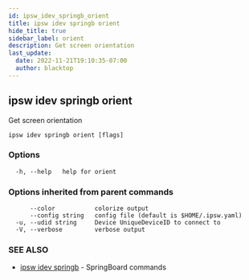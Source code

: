 ```yaml
---
id: ipsw_idev_springb_orient
title: ipsw idev springb orient
hide_title: true
sidebar_label: orient
description: Get screen orientation
last_update:
  date: 2022-11-21T19:10:35-07:00
  author: blacktop
---
```

## ipsw idev springb orient

Get screen orientation

```
ipsw idev springb orient [flags]
```

### Options

```
  -h, --help   help for orient
```

### Options inherited from parent commands

```
      --color           colorize output
      --config string   config file (default is $HOME/.ipsw.yaml)
  -u, --udid string     Device UniqueDeviceID to connect to
  -V, --verbose         verbose output
```

### SEE ALSO

* [ipsw idev springb](/docs/cli/springb/ipsw_idev_springb)	 - SpringBoard commands

